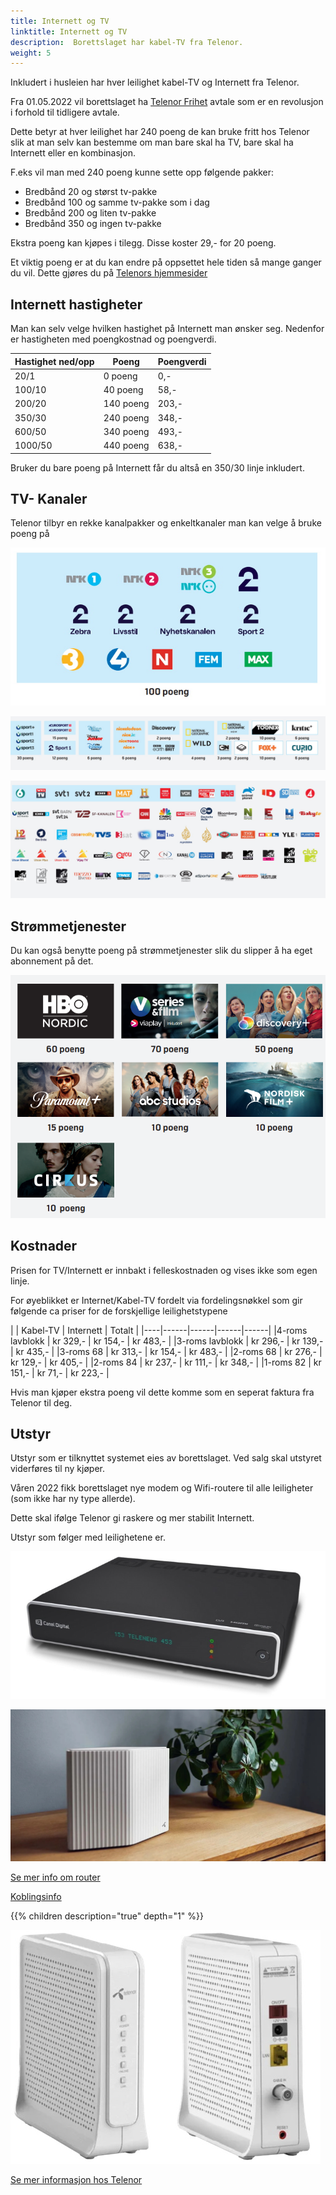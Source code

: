 ```yaml
---
title: Internett og TV
linktitle: Internett og TV
description:  Borettslaget har kabel-TV fra Telenor.
weight: 5
---
```


Inkludert i husleien har hver leilighet kabel-TV og Internett fra Telenor.

Fra 01.05.2022 vil borettslaget ha [Telenor Frihet](frihet.pdf) avtale som er en revolusjon i forhold til tidligere avtale.

Dette betyr at hver leilighet har 240 poeng de kan bruke fritt hos Telenor slik at man selv kan bestemme om man bare skal ha TV, bare skal ha Internett eller en kombinasjon.

F.eks vil man med 240 poeng kunne sette opp følgende pakker:

- Bredbånd 20 og størst tv-pakke
- Bredbånd 100 og samme tv-pakke som i dag
- Bredbånd 200 og liten tv-pakke
- Bredbånd 350 og ingen tv-pakke

Ekstra poeng kan kjøpes i tilegg. Disse koster 29,- for 20 poeng.

Et viktig poeng er at du kan endre på oppsettet hele tiden så mange ganger du vil. Dette gjøres du på [Telenors hjemmesider](https://www.telenor.no/privat/minesider/web/fixed/)

## Internett hastigheter

Man kan selv velge hvilken hastighet på  Internett man ønsker seg. Nedenfor er hastigheten med poengkostnad og poengverdi.

| Hastighet ned/opp | Poeng | Poengverdi |
|--------|------------|------|
| 20/1 | 0 poeng | 0,- |
| 100/10 | 40 poeng | 58,- |  
| 200/20 | 140 poeng | 203,- |
| 350/30 | 240 poeng | 348,- |
| 600/50 | 340 poeng | 493,- |
| 1000/50 | 440 poeng | 638,- |

Bruker du bare poeng på Internett får du altså en 350/30 linje inkludert.

## TV- Kanaler

Telenor tilbyr en rekke kanalpakker og enkeltkanaler man kan velge å bruke poeng på

![Basis](basis.jpg "T-WE Basis")

![Kanalpakker](kanalpakker.jpg "Her finner du både TV-kanaler og strømmeinnhold satt sammen innenfor sjangeren du ønsker")

![Valgfrie](valgfriekanaler.jpg "Valgfrie kanaler 1-3 poeng pr kanal")

## Strømmetjenester

Du kan også benytte poeng på strømmetjenester slik du slipper å ha eget abonnement på det.

![Stream](stream.png)

## Kostnader

Prisen for TV/Internett er innbakt i felleskostnaden og vises ikke som egen linje.

For øyeblikket er Internet/Kabel-TV fordelt via fordelingsnøkkel som gir følgende ca priser for de forskjellige leilighetstypene

|    | Kabel-TV | Internett | Totalt |
|----|------|------|------|------|
|4-roms lavblokk | kr 329,- | kr 154,- | kr 483,- |
|3-roms lavblokk | kr 296,- | kr 139,- | kr 435,- |
|3-roms 68 | kr 313,- | kr 154,- | kr 483,- |
|2-roms 68 | kr 276,- | kr 129,- | kr 405,- |
|2-roms 84 | kr 237,- | kr 111,- | kr 348,- |
|1-roms 82 | kr 151,- | kr 71,- | kr 223,- |

Hvis man kjøper ekstra poeng vil dette komme som en seperat faktura fra Telenor til deg.

## Utstyr

Utstyr som er tilknyttet systemet eies av borettslaget. Ved salg skal utstyret viderføres til ny kjøper.

Våren 2022 fikk borettslaget nye modem og Wifi-routere til alle leiligheter (som ikke har ny type allerde).

Dette skal ifølge Telenor gi raskere og mer stabilit Internett.

Utstyr som følger med leilighetene er.

![TV Boks](tvboks.png "TVboks")

![WifiRouter](wifirouter.jpg "Ny og kraftigere WIFI router")

[Se mer info om router](https://www.telenor.no/kundeservice/internett/modem-og-ruter/wifi-ruter/)

[Koblingsinfo](https://www.telenor.no/kundeservice/internett/modem-og-ruter/wifi-ruter/koble-til/kabel/)

{{% children description="true" depth="1" %}}

![Nytt modem](nyttmodem.jpg "Nytt og bedre modem")

[Se mer informasjon hos Telenor](https://www.telenor.no/kundeservice/internett/modem-og-ruter/kaon-kabelmodem/)